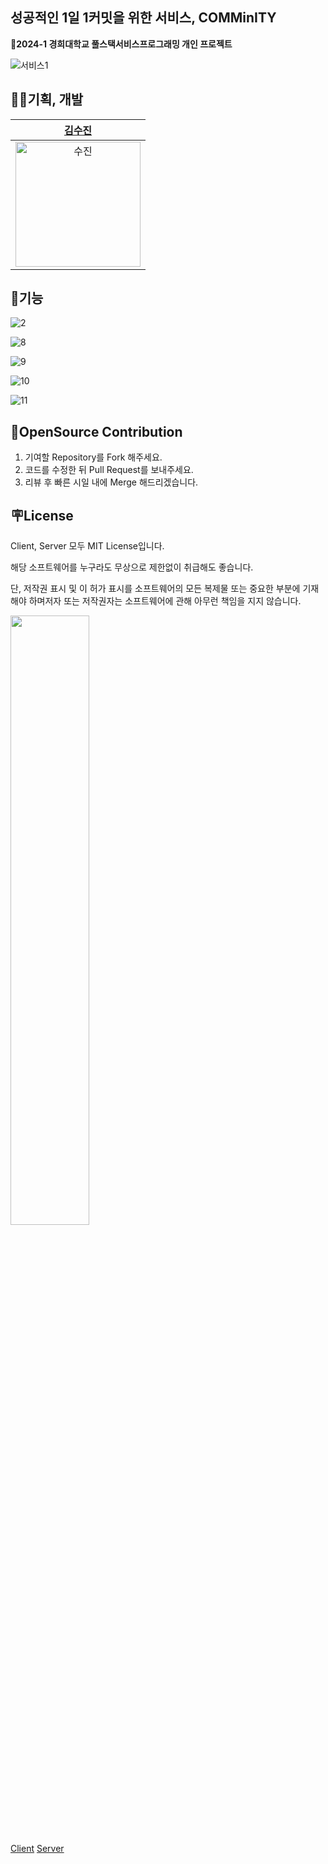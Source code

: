 ## 성공적인 1일 1커밋을 위한 서비스, COMMinITY
**🏫2024-1 경희대학교 풀스택서비스프로그래밍 개인 프로젝트**


![서비스1](https://github.com/GIT-COMMunITy/.github/assets/108571492/5d899e7e-4df5-422f-bd28-26eabfc72d03)


## 👩‍💻기획, 개발
| [김수진](https://github.com/cowboysj) | 
| :--: | 
| <img width="200" alt="수진" src="https://avatars.githubusercontent.com/u/108571492?s=400&u=1e3f0238f7f517d38c2471a3574d4173d23d987a&v=4"> | 

## 🌟기능
![2](https://github.com/GIT-COMMunITy/.github/assets/108571492/81ac3172-f363-46ce-8cfb-7bee33adbc70)


![8](https://github.com/GIT-COMMunITy/.github/assets/108571492/895e2750-c672-43bb-9453-361d7e39a6ac)

![9](https://github.com/GIT-COMMunITy/.github/assets/108571492/37108d22-0aec-4503-9a55-ca5b6616a4e6)

![10](https://github.com/GIT-COMMunITy/.github/assets/108571492/ca958310-c0c2-4237-89a7-ea038e3ab4a7)

![11](https://github.com/GIT-COMMunITy/.github/assets/108571492/545b77f5-1b8f-41af-9ec3-0678632a7509)





## 🤗OpenSource Contribution
1. 기여할 Repository를 Fork 해주세요.
2. 코드를 수정한 뒤 Pull Request를 보내주세요.
3. 리뷰 후 빠른 시일 내에 Merge 해드리겠습니다.

## 🪧License
Client, Server 모두 MIT License입니다.

해당 소프트웨어를 누구라도 무상으로 제한없이 취급해도 좋습니다.

단, 저작권 표시 및 이 허가 표시를 소프트웨어의 모든 복제물 또는 중요한 부분에 기재해야 하며저자 또는 저작권자는 소프트웨어에 관해 아무런 책임을 지지 않습니다.


<img src="https://github.com/GIT-COMMunITy/.github/assets/108571492/0267abbd-9efe-47db-af20-a26aaf5bd08b" width=50% />


[Client](https://github.com/GIT-COMMunITy/flutter?tab=MIT-1-ov-file)
[Server](https://github.com/GIT-COMMunITy/server?tab=MIT-1-ov-file)



